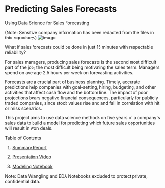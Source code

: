 # Predicting Sales Forecasts
 Using Data Science for Sales Forecasting
 
 (Note: Sensitive company information has been redacted from the files in this repository.)
![image](https://user-images.githubusercontent.com/88450425/150867746-4b052b5d-c607-41ee-b65a-f11c36a83014.png)

What if sales forecasts could be done in just 15 minutes with respectable reliability? 

For sales managers, producing sales forecasts is the second most difficult part of the job; the most difficult being motivating the sales team. Managers spend on average 2.5 hours per week on forecasting activities.

Forecasts are a crucial part of business planning. Timely, accurate predictions help companies with goal-setting, hiring, budgeting, and other activities that affect cash flow and the bottom line. The impact of poor projections bears negative financial consequences, particularly for publicly traded companies, since stock values rise and and fall in correlation with hit or miss scenarios. 

This project aims to use data science methods on five years of a company's sales data to build a model for predicting which future sales opportunities will result in won deals.

Table of Contents

1. [Summary Report](https://github.com/SherryTxyz/Predicting-Sales-Forecasts/blob/main/Summary%20Report_%20MIS%20Sales%20Forecast%20_Redacted.pdf)

2. [Presentation Video](https://youtu.be/ymVBw_ea0u8)

3. [Modeling Notebook](https://github.com/SherryTxyz/Predicting-Sales-Forecasts/blob/main/Sales%20Prediction%20%20Modeling%20Even%20Sampling.ipynb)

Note: Data Wrangling and EDA Notebooks excluded to protect private, confidential data.
